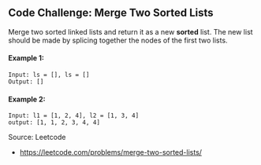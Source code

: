 ## Code Challenge: Merge Two Sorted Lists
Merge two sorted linked lists and return it as a new **sorted** list. The new list should be made by splicing together the nodes of the first two lists.

#### Example 1:
```
Input: ls = [], ls = []
Output: []
```

#### Example 2:
```
Input: l1 = [1, 2, 4], l2 = [1, 3, 4]
output: [1, 1, 2, 3, 4, 4]
```

Source: Leetcode
* https://leetcode.com/problems/merge-two-sorted-lists/